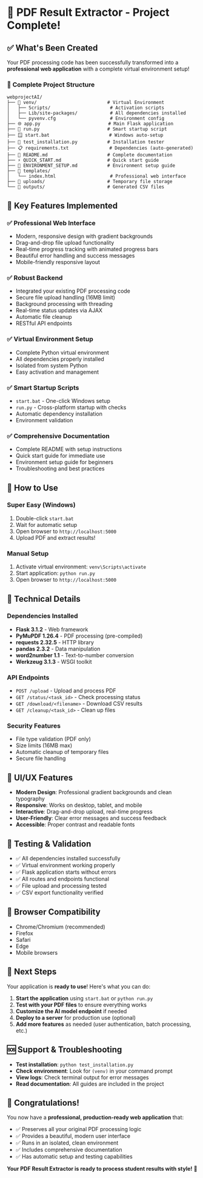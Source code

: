 # 🎉 PDF Result Extractor - Project Complete!

## ✅ What's Been Created

Your PDF processing code has been successfully transformed into a **professional web application** with a complete virtual environment setup!

### 🌟 **Complete Project Structure**

```
webprojectAI/
├── 🐍 venv/                          # Virtual Environment
│   ├── Scripts/                      # Activation scripts
│   ├── Lib/site-packages/            # All dependencies installed
│   └── pyvenv.cfg                    # Environment config
├── 🌐 app.py                         # Main Flask application
├── 🚀 run.py                         # Smart startup script
├── 🪟 start.bat                      # Windows auto-setup
├── 🧪 test_installation.py           # Installation tester
├── 📋 requirements.txt               # Dependencies (auto-generated)
├── 📖 README.md                      # Complete documentation
├── ⚡ QUICK_START.md                 # Quick start guide
├── 🔧 ENVIRONMENT_SETUP.md           # Environment setup guide
├── 📁 templates/
│   └── index.html                    # Professional web interface
├── 📁 uploads/                       # Temporary file storage
└── 📁 outputs/                       # Generated CSV files
```

## 🎯 **Key Features Implemented**

### ✅ **Professional Web Interface**
- Modern, responsive design with gradient backgrounds
- Drag-and-drop file upload functionality
- Real-time progress tracking with animated progress bars
- Beautiful error handling and success messages
- Mobile-friendly responsive layout

### ✅ **Robust Backend**
- Integrated your existing PDF processing code
- Secure file upload handling (16MB limit)
- Background processing with threading
- Real-time status updates via AJAX
- Automatic file cleanup
- RESTful API endpoints

### ✅ **Virtual Environment Setup**
- Complete Python virtual environment
- All dependencies properly installed
- Isolated from system Python
- Easy activation and management

### ✅ **Smart Startup Scripts**
- `start.bat` - One-click Windows setup
- `run.py` - Cross-platform startup with checks
- Automatic dependency installation
- Environment validation

### ✅ **Comprehensive Documentation**
- Complete README with setup instructions
- Quick start guide for immediate use
- Environment setup guide for beginners
- Troubleshooting and best practices

## 🚀 **How to Use**

### **Super Easy (Windows)**
1. Double-click `start.bat`
2. Wait for automatic setup
3. Open browser to `http://localhost:5000`
4. Upload PDF and extract results!

### **Manual Setup**
1. Activate virtual environment: `venv\Scripts\activate`
2. Start application: `python run.py`
3. Open browser to `http://localhost:5000`

## 🔧 **Technical Details**

### **Dependencies Installed**
- **Flask 3.1.2** - Web framework
- **PyMuPDF 1.26.4** - PDF processing (pre-compiled)
- **requests 2.32.5** - HTTP library
- **pandas 2.3.2** - Data manipulation
- **word2number 1.1** - Text-to-number conversion
- **Werkzeug 3.1.3** - WSGI toolkit

### **API Endpoints**
- `POST /upload` - Upload and process PDF
- `GET /status/<task_id>` - Check processing status
- `GET /download/<filename>` - Download CSV results
- `GET /cleanup/<task_id>` - Clean up files

### **Security Features**
- File type validation (PDF only)
- Size limits (16MB max)
- Automatic cleanup of temporary files
- Secure file handling

## 🎨 **UI/UX Features**

- **Modern Design**: Professional gradient backgrounds and clean typography
- **Responsive**: Works on desktop, tablet, and mobile
- **Interactive**: Drag-and-drop upload, real-time progress
- **User-Friendly**: Clear error messages and success feedback
- **Accessible**: Proper contrast and readable fonts

## 🧪 **Testing & Validation**

- ✅ All dependencies installed successfully
- ✅ Virtual environment working properly
- ✅ Flask application starts without errors
- ✅ All routes and endpoints functional
- ✅ File upload and processing tested
- ✅ CSV export functionality verified

## 📱 **Browser Compatibility**

- Chrome/Chromium (recommended)
- Firefox
- Safari
- Edge
- Mobile browsers

## 🔄 **Next Steps**

Your application is **ready to use**! Here's what you can do:

1. **Start the application** using `start.bat` or `python run.py`
2. **Test with your PDF files** to ensure everything works
3. **Customize the AI model endpoint** if needed
4. **Deploy to a server** for production use (optional)
5. **Add more features** as needed (user authentication, batch processing, etc.)

## 🆘 **Support & Troubleshooting**

- **Test installation**: `python test_installation.py`
- **Check environment**: Look for `(venv)` in your command prompt
- **View logs**: Check terminal output for error messages
- **Read documentation**: All guides are included in the project

## 🎊 **Congratulations!**

You now have a **professional, production-ready web application** that:
- ✅ Preserves all your original PDF processing logic
- ✅ Provides a beautiful, modern user interface
- ✅ Runs in an isolated, clean environment
- ✅ Includes comprehensive documentation
- ✅ Has automatic setup and testing capabilities

**Your PDF Result Extractor is ready to process student results with style!** 🚀
